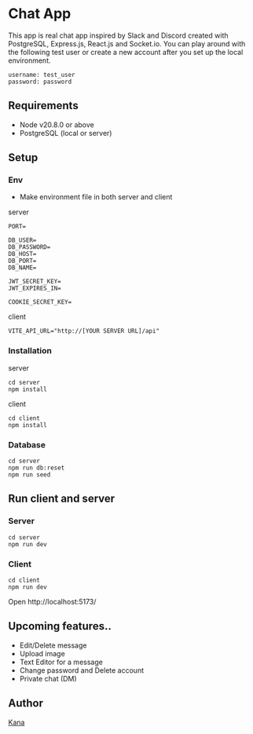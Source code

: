 # Chat App

This app is real chat app inspired by Slack and Discord created with PostgreSQL, Express.js, React.js and Socket.io.
You can play around with the following test user or create a new account after you set up the local environment.

```
username: test_user
password: password
```



## Requirements

- Node v20.8.0 or above
- PostgreSQL (local or server)

## Setup

### Env

* Make environment file in both server and client

server
```
PORT=

DB_USER=
DB_PASSWORD=
DB_HOST=
DB_PORT=
DB_NAME=

JWT_SECRET_KEY=
JWT_EXPIRES_IN=

COOKIE_SECRET_KEY=

```

client
```
VITE_API_URL="http://[YOUR SERVER URL]/api"
```


### Installation
server
```
cd server
npm install
```

client
```
cd client
npm install
```

### Database
```
cd server
npm run db:reset
npm run seed
```

## Run client and server

### Server

```
cd server
npm run dev
```

### Client

```
cd client
npm run dev
```

Open http://localhost:5173/

## Upcoming features..

- Edit/Delete message
- Upload image
- Text Editor for a message
- Change password and Delete account
- Private chat (DM)

## Author

[Kana](https://github.com/kanatagu)
